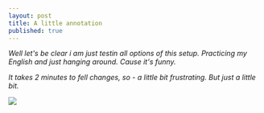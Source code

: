 ```yaml
---
layout: post
title: A little annotation
published: true
---
```

_Well let's be clear i am just testin all options of this setup. Practicing my English and just hanging around. Cause it's funny._

_It takes 2 minutes to fell changes, so - a little bit frustrating. But just a little bit._

![]({{site.baseurl}}/https://sg-dae.kxcdn.com/blog/wp-content/uploads/2017/08/striving-for-a-better-life.jpg)

<div style="display:none;">
The easiest way to make your first post is to edit this one. Go into /_posts/ and update the Hello World markdown file. For more instructions head over to the [Jekyll Now repository](https://github.com/barryclark/jekyll-now) on GitHub.
</div>
